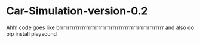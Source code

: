 # Car-Simulation-version-0.2
Ahh! code goes like brrrrrrrrrrrrrrrrrrrrrrrrrrrrrrrrrrrrrrrrrrrrrrrrrrr and also do pip install playsound
